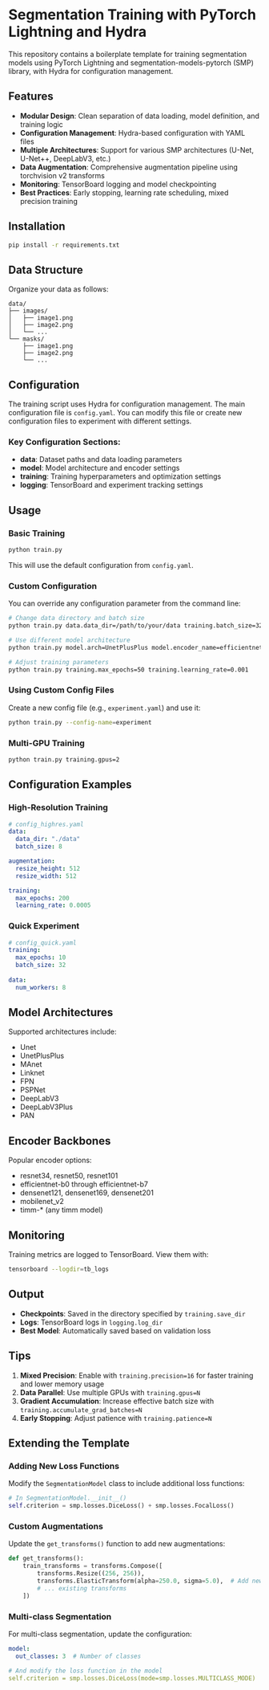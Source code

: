 # Segmentation Training with PyTorch Lightning and Hydra

This repository contains a boilerplate template for training segmentation models using PyTorch Lightning and segmentation-models-pytorch (SMP) library, with Hydra for configuration management.

## Features

- **Modular Design**: Clean separation of data loading, model definition, and training logic
- **Configuration Management**: Hydra-based configuration with YAML files
- **Multiple Architectures**: Support for various SMP architectures (U-Net, U-Net++, DeepLabV3, etc.)
- **Data Augmentation**: Comprehensive augmentation pipeline using torchvision v2 transforms
- **Monitoring**: TensorBoard logging and model checkpointing
- **Best Practices**: Early stopping, learning rate scheduling, mixed precision training

## Installation

```bash
pip install -r requirements.txt
```

## Data Structure

Organize your data as follows:

```
data/
├── images/
│   ├── image1.png
│   ├── image2.png
│   └── ...
└── masks/
    ├── image1.png
    ├── image2.png
    └── ...
```

## Configuration

The training script uses Hydra for configuration management. The main configuration file is `config.yaml`. You can modify this file or create new configuration files to experiment with different settings.

### Key Configuration Sections:

- **data**: Dataset paths and data loading parameters
- **model**: Model architecture and encoder settings
- **training**: Training hyperparameters and optimization settings
- **logging**: TensorBoard and experiment tracking settings

## Usage

### Basic Training

```bash
python train.py
```

This will use the default configuration from `config.yaml`.

### Custom Configuration

You can override any configuration parameter from the command line:

```bash
# Change data directory and batch size
python train.py data.data_dir=/path/to/your/data training.batch_size=32

# Use different model architecture
python train.py model.arch=UnetPlusPlus model.encoder_name=efficientnet-b0

# Adjust training parameters
python train.py training.max_epochs=50 training.learning_rate=0.001
```

### Using Custom Config Files

Create a new config file (e.g., `experiment.yaml`) and use it:

```bash
python train.py --config-name=experiment
```

### Multi-GPU Training

```bash
python train.py training.gpus=2
```

## Configuration Examples

### High-Resolution Training
```yaml
# config_highres.yaml
data:
  data_dir: "./data"
  batch_size: 8

augmentation:
  resize_height: 512
  resize_width: 512

training:
  max_epochs: 200
  learning_rate: 0.0005
```

### Quick Experiment
```yaml
# config_quick.yaml
training:
  max_epochs: 10
  batch_size: 32
  
data:
  num_workers: 8
```

## Model Architectures

Supported architectures include:
- Unet
- UnetPlusPlus
- MAnet
- Linknet
- FPN
- PSPNet
- DeepLabV3
- DeepLabV3Plus
- PAN

## Encoder Backbones

Popular encoder options:
- resnet34, resnet50, resnet101
- efficientnet-b0 through efficientnet-b7
- densenet121, densenet169, densenet201
- mobilenet_v2
- timm-* (any timm model)

## Monitoring

Training metrics are logged to TensorBoard. View them with:

```bash
tensorboard --logdir=tb_logs
```

## Output

- **Checkpoints**: Saved in the directory specified by `training.save_dir`
- **Logs**: TensorBoard logs in `logging.log_dir`
- **Best Model**: Automatically saved based on validation loss

## Tips

1. **Mixed Precision**: Enable with `training.precision=16` for faster training and lower memory usage
2. **Data Parallel**: Use multiple GPUs with `training.gpus=N`
3. **Gradient Accumulation**: Increase effective batch size with `training.accumulate_grad_batches=N`
4. **Early Stopping**: Adjust patience with `training.patience=N`

## Extending the Template

### Adding New Loss Functions
Modify the `SegmentationModel` class to include additional loss functions:

```python
# In SegmentationModel.__init__()
self.criterion = smp.losses.DiceLoss() + smp.losses.FocalLoss()
```

### Custom Augmentations
Update the `get_transforms()` function to add new augmentations:

```python
def get_transforms():
    train_transforms = transforms.Compose([
        transforms.Resize((256, 256)),
        transforms.ElasticTransform(alpha=250.0, sigma=5.0),  # Add new augmentation
        # ... existing transforms
    ])
```

### Multi-class Segmentation
For multi-class segmentation, update the configuration:

```yaml
model:
  out_classes: 3  # Number of classes

# And modify the loss function in the model
self.criterion = smp.losses.DiceLoss(mode=smp.losses.MULTICLASS_MODE)
```

